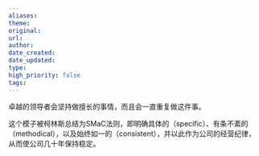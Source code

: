 ```yaml
---
aliases: 
theme: 
original: 
url: 
author: 
date_created: 
date_updated: 
type: 
high_priority: false
tags:
---
```

卓越的领导者会坚持做擅长的事情，而且会一直重复做这件事。

这个模子被柯林斯总结为SMaC法则，即明确具体的（specific）、有条不紊的（methodical），以及始终如一的（consistent），并以此作为公司的经营纪律，从而使公司几十年保持稳定。

